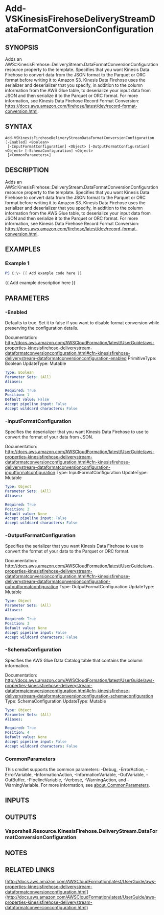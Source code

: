 # Add-VSKinesisFirehoseDeliveryStreamDataFormatConversionConfiguration

## SYNOPSIS
Adds an AWS::KinesisFirehose::DeliveryStream.DataFormatConversionConfiguration resource property to the template.
Specifies that you want Kinesis Data Firehose to convert data from the JSON format to the Parquet or ORC format before writing it to Amazon S3.
Kinesis Data Firehose uses the serializer and deserializer that you specify, in addition to the column information from the AWS Glue table, to deserialize your input data from JSON and then serialize it to the Parquet or ORC format.
For more information, see Kinesis Data Firehose Record Format Conversion: https://docs.aws.amazon.com/firehose/latest/dev/record-format-conversion.html.

## SYNTAX

```
Add-VSKinesisFirehoseDeliveryStreamDataFormatConversionConfiguration [-Enabled] <Boolean>
 [-InputFormatConfiguration] <Object> [-OutputFormatConfiguration] <Object> [-SchemaConfiguration] <Object>
 [<CommonParameters>]
```

## DESCRIPTION
Adds an AWS::KinesisFirehose::DeliveryStream.DataFormatConversionConfiguration resource property to the template.
Specifies that you want Kinesis Data Firehose to convert data from the JSON format to the Parquet or ORC format before writing it to Amazon S3.
Kinesis Data Firehose uses the serializer and deserializer that you specify, in addition to the column information from the AWS Glue table, to deserialize your input data from JSON and then serialize it to the Parquet or ORC format.
For more information, see Kinesis Data Firehose Record Format Conversion: https://docs.aws.amazon.com/firehose/latest/dev/record-format-conversion.html.

## EXAMPLES

### Example 1
```powershell
PS C:\> {{ Add example code here }}
```

{{ Add example description here }}

## PARAMETERS

### -Enabled
Defaults to true.
Set it to false if you want to disable format conversion while preserving the configuration details.

Documentation: http://docs.aws.amazon.com/AWSCloudFormation/latest/UserGuide/aws-properties-kinesisfirehose-deliverystream-dataformatconversionconfiguration.html#cfn-kinesisfirehose-deliverystream-dataformatconversionconfiguration-enabled
PrimitiveType: Boolean
UpdateType: Mutable

```yaml
Type: Boolean
Parameter Sets: (All)
Aliases:

Required: True
Position: 1
Default value: False
Accept pipeline input: False
Accept wildcard characters: False
```

### -InputFormatConfiguration
Specifies the deserializer that you want Kinesis Data Firehose to use to convert the format of your data from JSON.

Documentation: http://docs.aws.amazon.com/AWSCloudFormation/latest/UserGuide/aws-properties-kinesisfirehose-deliverystream-dataformatconversionconfiguration.html#cfn-kinesisfirehose-deliverystream-dataformatconversionconfiguration-inputformatconfiguration
Type: InputFormatConfiguration
UpdateType: Mutable

```yaml
Type: Object
Parameter Sets: (All)
Aliases:

Required: True
Position: 2
Default value: None
Accept pipeline input: False
Accept wildcard characters: False
```

### -OutputFormatConfiguration
Specifies the serializer that you want Kinesis Data Firehose to use to convert the format of your data to the Parquet or ORC format.

Documentation: http://docs.aws.amazon.com/AWSCloudFormation/latest/UserGuide/aws-properties-kinesisfirehose-deliverystream-dataformatconversionconfiguration.html#cfn-kinesisfirehose-deliverystream-dataformatconversionconfiguration-outputformatconfiguration
Type: OutputFormatConfiguration
UpdateType: Mutable

```yaml
Type: Object
Parameter Sets: (All)
Aliases:

Required: True
Position: 3
Default value: None
Accept pipeline input: False
Accept wildcard characters: False
```

### -SchemaConfiguration
Specifies the AWS Glue Data Catalog table that contains the column information.

Documentation: http://docs.aws.amazon.com/AWSCloudFormation/latest/UserGuide/aws-properties-kinesisfirehose-deliverystream-dataformatconversionconfiguration.html#cfn-kinesisfirehose-deliverystream-dataformatconversionconfiguration-schemaconfiguration
Type: SchemaConfiguration
UpdateType: Mutable

```yaml
Type: Object
Parameter Sets: (All)
Aliases:

Required: True
Position: 4
Default value: None
Accept pipeline input: False
Accept wildcard characters: False
```

### CommonParameters
This cmdlet supports the common parameters: -Debug, -ErrorAction, -ErrorVariable, -InformationAction, -InformationVariable, -OutVariable, -OutBuffer, -PipelineVariable, -Verbose, -WarningAction, and -WarningVariable. For more information, see [about_CommonParameters](http://go.microsoft.com/fwlink/?LinkID=113216).

## INPUTS

## OUTPUTS

### Vaporshell.Resource.KinesisFirehose.DeliveryStream.DataFormatConversionConfiguration
## NOTES

## RELATED LINKS

[http://docs.aws.amazon.com/AWSCloudFormation/latest/UserGuide/aws-properties-kinesisfirehose-deliverystream-dataformatconversionconfiguration.html](http://docs.aws.amazon.com/AWSCloudFormation/latest/UserGuide/aws-properties-kinesisfirehose-deliverystream-dataformatconversionconfiguration.html)

